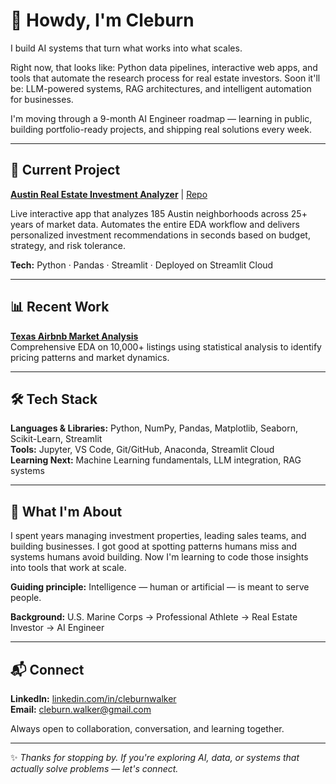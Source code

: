 # 👋 Howdy, I'm Cleburn

I build AI systems that turn what works into what scales.

Right now, that looks like: Python data pipelines, interactive web apps, and tools that automate the research process for real estate investors. Soon it'll be: LLM-powered systems, RAG architectures, and intelligent automation for businesses.

I'm moving through a 9-month AI Engineer roadmap — learning in public, building portfolio-ready projects, and shipping real solutions every week.

---

## 🚀 Current Project

**[Austin Real Estate Investment Analyzer](https://austin-investment-analyzer.streamlit.app)** | [Repo](https://github.com/cleburn/austin-investment-analyzer)

Live interactive app that analyzes 185 Austin neighborhoods across 25+ years of market data. Automates the entire EDA workflow and delivers personalized investment recommendations in seconds based on budget, strategy, and risk tolerance.

**Tech:** Python · Pandas · Streamlit · Deployed on Streamlit Cloud

---

## 📊 Recent Work

**[Texas Airbnb Market Analysis](https://github.com/cleburn/texas-airbnb-market-analysis)**  
Comprehensive EDA on 10,000+ listings using statistical analysis to identify pricing patterns and market dynamics.

---

## 🛠️ Tech Stack

**Languages & Libraries:** Python, NumPy, Pandas, Matplotlib, Seaborn, Scikit-Learn, Streamlit  
**Tools:** Jupyter, VS Code, Git/GitHub, Anaconda, Streamlit Cloud  
**Learning Next:** Machine Learning fundamentals, LLM integration, RAG systems

---

## 🧭 What I'm About

I spent years managing investment properties, leading sales teams, and building businesses. I got good at spotting patterns humans miss and systems humans avoid building. Now I'm learning to code those insights into tools that work at scale.

**Guiding principle:** Intelligence — human or artificial — is meant to serve people.

**Background:** U.S. Marine Corps → Professional Athlete → Real Estate Investor → AI Engineer

---

## 📬 Connect

**LinkedIn:** [linkedin.com/in/cleburnwalker](https://www.linkedin.com/in/cleburnwalker)  
**Email:** cleburn.walker@gmail.com

Always open to collaboration, conversation, and learning together.

---

✨ *Thanks for stopping by. If you're exploring AI, data, or systems that actually solve problems — let's connect.*
